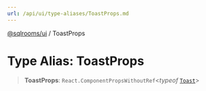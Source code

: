 ```yaml
---
url: /api/ui/type-aliases/ToastProps.md
---
```

[@sqlrooms/ui](../index.md) / ToastProps

# Type Alias: ToastProps

> **ToastProps**: `React.ComponentPropsWithoutRef`<*typeof* [`Toast`](../functions/Toast.md)>
